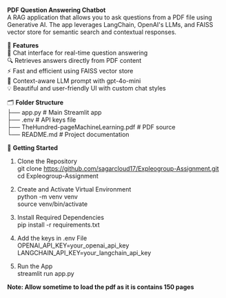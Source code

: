 **PDF Question Answering Chatbot**  
A RAG application that allows you to ask questions from a PDF file using Generative AI. The app leverages LangChain, OpenAI's LLMs, and FAISS vector store for semantic search and contextual responses.  

🧠 **Features**  
💬 Chat interface for real-time question answering  
🔍 Retrieves answers directly from PDF content  
⚡ Fast and efficient using FAISS vector store  
🧾 Context-aware LLM prompt with gpt-4o-mini  
💡 Beautiful and user-friendly UI with custom chat styles  

🗂️ **Folder Structure**  
├── app.py                # Main Streamlit app  
├── .env                  # API keys file  
├── TheHundred-pageMachineLearning.pdf  # PDF source  
└── README.md             # Project documentation  

🚀 **Getting Started**  
1. Clone the Repository  
git clone https://github.com/sagarcloud17/Expleogroup-Assignment.git 
cd Expleogroup-Assignment  

2. Create and Activate Virtual Environment  
python -m venv venv  
source venv/bin/activate  

3. Install Required Dependencies  
pip install -r requirements.txt  

4. Add the keys in .env File  
OPENAI_API_KEY=your_openai_api_key  
LANGCHAIN_API_KEY=your_langchain_api_key  

5. Run the App  
streamlit run app.py

**Note: Allow sometime to load the pdf as it is contains 150 pages**

